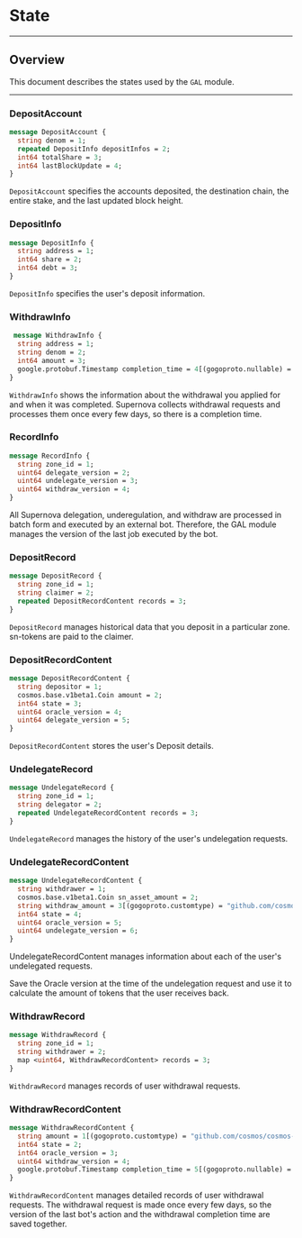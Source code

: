# State
---

## Overview
This document describes the states used by the `GAL` module.

---

### DepositAccount
```protobuf
message DepositAccount {
  string denom = 1;
  repeated DepositInfo depositInfos = 2;
  int64 totalShare = 3;
  int64 lastBlockUpdate = 4;
}
```
`DepositAccount` specifies the accounts deposited, the destination chain, the entire stake, and the last updated block height.


### DepositInfo
```protobuf
message DepositInfo {
  string address = 1;
  int64 share = 2;
  int64 debt = 3;
}
```
`DepositInfo` specifies the user's deposit information.


### WithdrawInfo
```protobuf
 message WithdrawInfo {
  string address = 1;
  string denom = 2;
  int64 amount = 3;
  google.protobuf.Timestamp completion_time = 4[(gogoproto.nullable) = false, (gogoproto.stdtime)= true];
}
```
`WithdrawInfo` shows the information about the withdrawal you applied for and when it was completed.
Supernova collects withdrawal requests and processes them once every few days, so there is a completion time.


### RecordInfo
```protobuf
message RecordInfo {
  string zone_id = 1;
  uint64 delegate_version = 2;
  uint64 undelegate_version = 3;
  uint64 withdraw_version = 4;
}
```
All Supernova delegation, underegulation, and withdraw are processed in batch form and executed by an external bot.
Therefore, the GAL module manages the version of the last job executed by the bot.

### DepositRecord
```protobuf
message DepositRecord {
  string zone_id = 1;
  string claimer = 2;
  repeated DepositRecordContent records = 3;
}
```
`DepositRecord` manages historical data that you deposit in a particular zone.
sn-tokens are paid to the claimer.


### DepositRecordContent
```protobuf
message DepositRecordContent {
  string depositor = 1;
  cosmos.base.v1beta1.Coin amount = 2;
  int64 state = 3;
  uint64 oracle_version = 4;
  uint64 delegate_version = 5;
}
```
`DepositRecordContent` stores the user's Deposit details.

### UndelegateRecord
```protobuf
message UndelegateRecord {
  string zone_id = 1;
  string delegator = 2;
  repeated UndelegateRecordContent records = 3;
}
```
`UndelegateRecord` manages the history of the user's undelegation requests.

### UndelegateRecordContent
```protobuf
message UndelegateRecordContent {
  string withdrawer = 1;
  cosmos.base.v1beta1.Coin sn_asset_amount = 2;
  string withdraw_amount = 3[(gogoproto.customtype) = "github.com/cosmos/cosmos-sdk/types.Int", (gogoproto.nullable) = false];
  int64 state = 4;
  uint64 oracle_version = 5;
  uint64 undelegate_version = 6;
}
```
UndelegateRecordContent manages information about each of the user's undelegated requests.

Save the Oracle version at the time of the undelegation request and use it to calculate the amount of tokens that the user receives back.

### WithdrawRecord
```protobuf
message WithdrawRecord {
  string zone_id = 1;
  string withdrawer = 2;
  map <uint64, WithdrawRecordContent> records = 3;
}
```
`WithdrawRecord` manages records of user withdrawal requests.

### WithdrawRecordContent
```protobuf
message WithdrawRecordContent {
  string amount = 1[(gogoproto.customtype) = "github.com/cosmos/cosmos-sdk/types.Int", (gogoproto.nullable) = false];
  int64 state = 2;
  int64 oracle_version = 3;
  uint64 withdraw_version = 4;
  google.protobuf.Timestamp completion_time = 5[(gogoproto.nullable) = false, (gogoproto.stdtime)= true];
}
```
`WithdrawRecordContent` manages detailed records of user withdrawal requests. The withdrawal request is made once every few days, so the version of the last bot's action and the withdrawal completion time are saved together.
